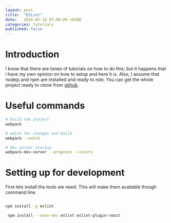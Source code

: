 ```yaml
---
layout: post
title:  "ESLint"
date:   2016-05-10 07:00:00 +0300
categories: tutorials
published: false
---
```


# Introduction

I know that there are tones of tutorials on how to do this; but it happens that i have my own opinion on how to setup and here it is.
Also, I assume that nodejs and npm are installed and ready to role.
You can get the whole project ready to clone from [github](https://github.com/michaelthe/react-boilerplate).


# Useful commands

``` bash
# build the project
webpack

# watch for changes and build 
webpack --watch

# dev server startup
webpack-dev-server --progress --colors 
```

# Setting up for development 

First lets install the tools we need.
This will make them available though command line.

``` bash

npm install -g eslint

 npm install --save-dev eslint eslint-plugin-react


```


